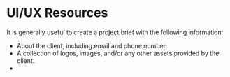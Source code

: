# UI/UX Resources

It is generally useful to create a project brief with the following information:
- About the client, including email and phone number.
- A collection of logos, images, and/or any other assets provided by the client.
- 
